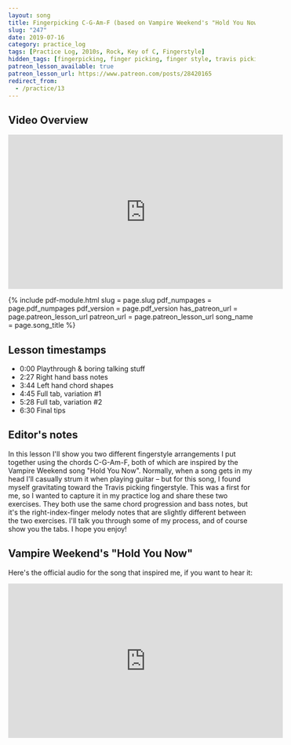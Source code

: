 ```yaml
---
layout: song
title: Fingerpicking C-G-Am-F (based on Vampire Weekend's "Hold You Now")
slug: "247"
date: 2019-07-16
category: practice_log
tags: [Practice Log, 2010s, Rock, Key of C, Fingerstyle]
hidden_tags: [fingerpicking, finger picking, finger style, travis picking]
patreon_lesson_available: true
patreon_lesson_url: https://www.patreon.com/posts/28420165
redirect_from:
  - /practice/13
---
```




## Video Overview

<iframe width="560" height="315" src="https://www.youtube.com/embed/MDjM7R-Dr_o?showinfo=0" frameborder="0" allowfullscreen></iframe>

{% include pdf-module.html
     slug = page.slug
     pdf_numpages = page.pdf_numpages
     pdf_version = page.pdf_version
     has_patreon_url = page.patreon_lesson_url
     patreon_url = page.patreon_lesson_url
     song_name = page.song_title %}

## Lesson timestamps

- 0:00 Playthrough & boring talking stuff
- 2:27 Right hand bass notes
- 3:44 Left hand chord shapes
- 4:45 Full tab, variation #1
- 5:28 Full tab, variation #2
- 6:30 Final tips



<!-- Coming soon! -->

## Editor's notes

In this lesson I'll show you two different fingerstyle arrangements I put together using the chords C-G-Am-F, both of which are inspired by the Vampire Weekend song "Hold You Now". Normally, when a song gets in my head I'll casually strum it when playing guitar – but for this song, I found myself gravitating toward the Travis picking fingerstyle. This was a first for me, so I wanted to capture it in my practice log and share these two exercises. They both use the same chord progression and bass notes, but it's the right-index-finger melody notes that are slightly different between the two exercises. I'll talk you through some of my process, and of course show you the tabs. I hope you enjoy!

## Vampire Weekend's "Hold You Now"

Here's the official audio for the song that inspired me, if you want to hear it:

<iframe width="560" height="315" src="https://www.youtube.com/embed/1egwdCGi_dA" frameborder="0" allow="accelerometer; autoplay; encrypted-media; gyroscope; picture-in-picture" allowfullscreen></iframe>
